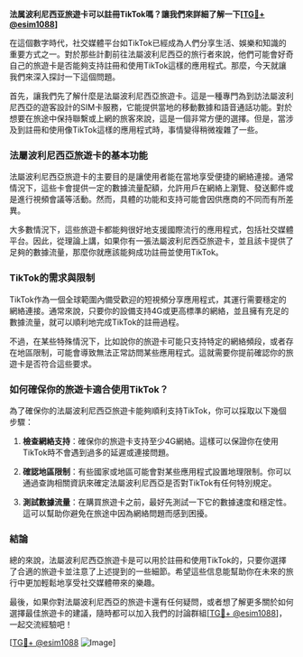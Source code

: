 **法属波利尼西亚旅遊卡可以註冊TikTok嗎？讓我們來詳細了解一下[[TG💪+ @esim1088](https://t.me/s/esim1088)]**

在這個數字時代，社交媒體平台如TikTok已經成為人們分享生活、娛樂和知識的重要方式之一。對於那些計劃前往法屬波利尼西亞的旅行者來說，他們可能會好奇自己的旅遊卡是否能夠支持註冊和使用TikTok這樣的應用程式。那麼，今天就讓我們來深入探討一下這個問題。

首先，讓我們先了解什麼是法屬波利尼西亞旅遊卡。這是一種專門為到訪法屬波利尼西亞的遊客設計的SIM卡服務，它能提供當地的移動數據和語音通話功能。對於想要在旅途中保持聯繫或上網的旅客來說，這是一個非常方便的選擇。但是，當涉及到註冊和使用像TikTok這樣的應用程式時，事情變得稍微複雜了一些。

### 法屬波利尼西亞旅遊卡的基本功能

法屬波利尼西亞旅遊卡的主要目的是讓使用者能在當地享受便捷的網絡連接。通常情況下，這些卡會提供一定的數據流量配額，允許用戶在網絡上瀏覽、發送郵件或是進行視頻會議等活動。然而，具體的功能和支持可能會因供應商的不同而有所差異。

大多數情況下，這些旅遊卡都能夠很好地支援國際流行的應用程式，包括社交媒體平台。因此，從理論上講，如果你有一張法屬波利尼西亞旅遊卡，並且該卡提供了足夠的數據流量，那麼你就應該能夠成功註冊並使用TikTok。

### TikTok的需求與限制

TikTok作為一個全球範圍內備受歡迎的短視頻分享應用程式，其運行需要穩定的網絡連接。通常來說，只要你的設備支持4G或更高標準的網絡，並且擁有充足的數據流量，就可以順利地完成TikTok的註冊過程。

不過，在某些特殊情況下，比如說你的旅遊卡可能只支持特定的網絡頻段，或者存在地區限制，可能會導致無法正常訪問某些應用程式。這就需要你提前確認你的旅遊卡是否符合這些要求。

### 如何確保你的旅遊卡適合使用TikTok？

為了確保你的法屬波利尼西亞旅遊卡能夠順利支持TikTok，你可以採取以下幾個步驟：

1. **檢查網絡支持**：確保你的旅遊卡支持至少4G網絡。這樣可以保證你在使用TikTok時不會遇到過多的延遲或連接問題。
   
2. **確認地區限制**：有些國家或地區可能會對某些應用程式設置地理限制。你可以通過查詢相關資訊來確定法屬波利尼西亞是否對TikTok有任何特別規定。

3. **測試數據流量**：在購買旅遊卡之前，最好先測試一下它的數據速度和穩定性。這可以幫助你避免在旅途中因為網絡問題而感到困擾。

### 結論

總的來說，法屬波利尼西亞旅遊卡是可以用於註冊和使用TikTok的，只要你選擇了合適的旅遊卡並注意了上述提到的一些細節。希望這些信息能幫助你在未來的旅行中更加輕鬆地享受社交媒體帶來的樂趣。

最後，如果你對法屬波利尼西亞的旅遊卡還有任何疑問，或者想了解更多關於如何選擇最佳旅遊卡的建議，隨時都可以加入我們的討論群組[[TG💪+ @esim1088](https://t.me/s/esim1088)]，一起交流經驗吧！

[[TG💪+ @esim1088](https://t.me/s/esim1088) ![Image](https://i.postimg.cc/4NQfJmqS/Snipaste-2025-05-13-00-14-12.png)]